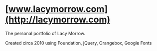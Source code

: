 # [www.lacymorrow.com](http://lacymorrow.com)

The personal portfolio of Lacy Morrow.

Created circa 2010 using Foundation, jQuery, Orangebox, Google Fonts
